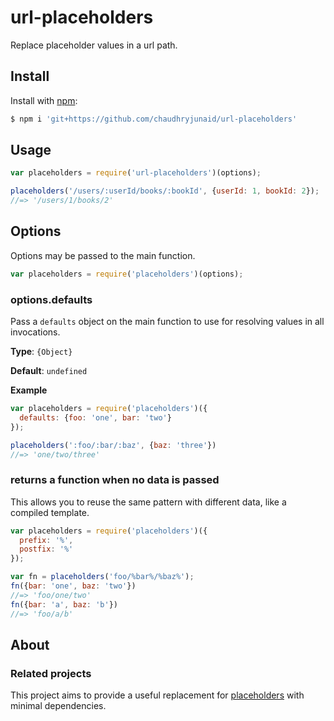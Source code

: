 # url-placeholders

Replace placeholder values in a url path.

## Install

Install with [npm](https://www.npmjs.com/):

```sh
$ npm i 'git+https://github.com/chaudhryjunaid/url-placeholders'
```

## Usage

```js
var placeholders = require('url-placeholders')(options);

placeholders('/users/:userId/books/:bookId', {userId: 1, bookId: 2});
//=> '/users/1/books/2'
```

## Options

Options may be passed to the main function.

```js
var placeholders = require('placeholders')(options);
```

### options.defaults

Pass a `defaults` object on the main function to use for resolving values in all invocations.

**Type**: `{Object}`

**Default**: `undefined`

**Example**

```js
var placeholders = require('placeholders')({
  defaults: {foo: 'one', bar: 'two'}
});

placeholders(':foo/:bar/:baz', {baz: 'three'})
//=> 'one/two/three'
```

### returns a function when no data is passed

This allows you to reuse the same pattern with different data,
like a compiled template.

```js
var placeholders = require('placeholders')({
  prefix: '%',
  postfix: '%'
});

var fn = placeholders('foo/%bar%/%baz%');
fn({bar: 'one', baz: 'two'})
//=> 'foo/one/two'
fn({bar: 'a', baz: 'b'})
//=> 'foo/a/b'
```

## About

### Related projects

This project aims to provide a useful replacement for [placeholders](https://www.npmjs.com/package/placeholders) 
with minimal dependencies.
